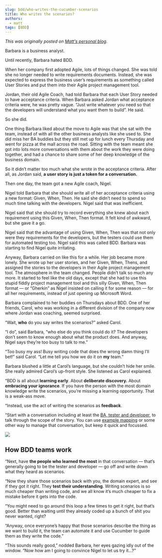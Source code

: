 ```yaml
---
slug: bdd/who-writes-the-cucumber-scenarios
title: Who writes the scenarios?
authors:
  - matt
tags: [BDD]
---
```


_This was originally posted on [Matt's personal blog](https://medium.com/@mattwynne/who-writes-the-cucumber-scenarios-6ca5f390c2fa)._

Barbara is a business analyst.

Until recently, Barbara hated BDD.

<!-- truncate -->

When her company first adopted Agile, lots of things changed. She was told she no longer needed to write requirements documents. Instead, she was expected to express the business user’s requirements as something called User Stories and put them into their Agile project management tool.

Jordan, their old Agile Coach, had told Barbara that each User Story needed to have acceptance criteria. When Barbara asked Jordan what acceptance criteria were, he was pretty vague. “Just write whatever you need so that the developers will understand what you want them to build”. He said.

So she did.

One thing Barbara liked about the move to Agile was that she sat with the team, instead of with all the other business analysts like she used to. She did miss her BA buddies but they still met up for lunch every Thursday and went for pizza at the mall across the road. Sitting with the team meant she got into lots more conversations with them about the work they were doing together, and had a chance to share some of her deep knowledge of the business domain.

So it didn’t matter too much what she wrote in the acceptance criteria. After all, as Jordan said, __a user story is just a token for a conversation.__

Then one day, the team got a new Agile coach, Nigel.

Nigel told Barbara that she should write all of her acceptance criteria using a new format: Given, When, Then. He said she didn’t need to spend so much time talking with the developers. Nigel said that was inefficient.

Nigel said that she should try to record everything she knew about each requirement using this Given, When, Then format. It felt kind of awkward, but she gave it a go.

Nigel said that the advantage of using Given, When, Then was that not only were they requirements for the developers, but the testers could use them for automated testing too. Nigel said this was called BDD. Barbara was starting to find Nigel quite irritating.

Anyway, Barbara carried on like this for a while. Her job became more lonely. She wrote up her user stories, and her Given, When, Thens, and assigned the stories to the developers in their Agile project management tool. The atmosphere in the team changed. People didn’t talk so much any more. It started to feel like the old days, except that she had to use this stupid fiddly project management tool and this silly Given, When, Then format — or “Gherkin” as Nigel insisted on calling it for some reason — for all her requirements, instead of just opening up Microsoft Word.

Barbara complained to her buddies on Thursdays about BDD. One of her friends, Carol, who was working in a different division of the company now where Jordan was coaching, seemed surprised.

“Wait, __who__ do you say writes the scenarios?” asked Carol.

“I do”, said Barbara, “who else do you think could do it? The developers don’t seem to know enough about what the product does. And anyway, Nigel says they’re too busy to talk to me.”

“Too busy my ass! Busy writing code that does the wrong damn thing I’ll bet!” said Carol. “Let me tell you how we do it on __my__ team.”

Barbara blushed a little at Carol’s language, but she couldn’t hide her smile. She really admired Carol’s up-front style. She listened as Carol explained.

“BDD is all about __learning early__. About __deliberate discovery.__ About __embracing your ignorance__. If you have the person with the most domain knowledge write the scenarios, you’re missing a learning opportunity. That is a weak-ass move.

“Instead, use the act of writing the scenarios as __feedback__.

“Start with a conversation including at least the [BA, tester and developer](https://www.agilealliance.org/glossary/three-amigos/#q=~\(filters~\(postType~\(~'page~'post~'aa_book~'aa_event_session~'aa_experience_report~'aa_glossary~'aa_research_paper~'aa_video\)~tags~\(~'three*20amigos\)\)~searchTerm~'~sort~false~sortDirection~'asc~page~1\)), to talk through the scope of the story. You can use [example mapping](/blog/2015/12/08/example-mapping-introduction) or some other way to manage that conversation, but keep it quick and focussed.

![](/img/blog/90c2607877f0684c8a6b7432ab2458a84d3b21e4d8e08de4a8d416ec339f6bec.png)

## How BDD teams work

“Next, have __the people who learned the most__ in that conversation — that’s generally going to be the tester and developer — go off and write down what they heard as scenarios.

“Now they share those scenarios back with you, the domain expert, and see if they got it right. They __test their understanding__. Writing scenarios is so much cheaper than writing code, and we all know it’s much cheaper to fix a mistake before it gets into the code.

“You might need to go around this loop a few times to get it right, but that’s good. Better than waiting until they already coded up a bunch of shit you never wanted, right?

“Anyway, once everyone’s happy that those scenarios describe the thing as we want to build it, the team can automate it and use Cucumber to guide them as they write the code.”

“This sounds really good,” nodded Barbara, her eyes gazing idly out of the window. “Now how am I going to convince Nigel to let us try it…?”